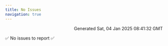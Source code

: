 ```yaml
---
title: No Issues
navigation: true
---
```


<p style="text-align:right;color:#cccs">
Generated Sat, 04 Jan 2025 08:41:32 GMT
</p>
<p>✅ No issues to report ✅</p>



